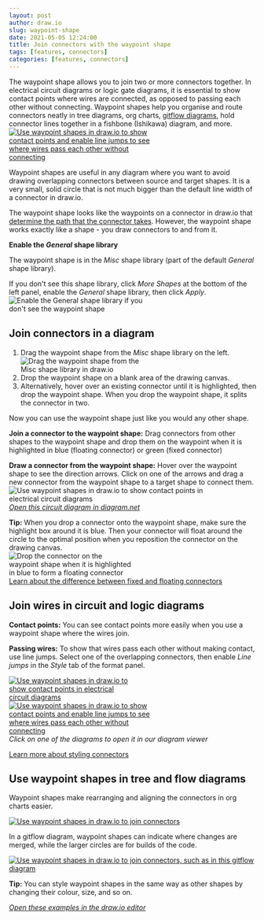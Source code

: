 ```yaml
---
layout: post
author: draw.io
slug: waypoint-shape
date: 2021-05-05 12:24:00
title: Join connectors with the waypoint shape
tags: [features, connectors]
categories: [features, connectors]
---
```


The waypoint shape allows you to join two or more connectors together. In electrical circuit diagrams or logic gate diagrams, it is essential to show contact points where wires are connected, as opposed to passing each other without connecting. Waypoint shapes help you organise and route connectors neatly in tree diagrams, org charts, [gitflow diagrams](/blog/gitflow-diagram.html), hold connector lines together in a fishbone (Ishikawa) diagram, and more.
<br />[<img src="/assets/img/blog/waypoint-shape-logic.png" style="width=100%;max-width:300px;height:auto;" alt="Use waypoint shapes in draw.io to show contact points and enable line jumps to see where wires pass each other without connecting">](https://viewer.diagrams.net/?lightbox=1&highlight=0000ff&page=1&edit=_blank&layers=1&nav=1&title=#Uhttps%3A%2F%2Fraw.githubusercontent.com%2Fjgraph%2Fdrawio-diagrams%2Fdev%2Fexamples%2Fcircuit-logic-examples.drawio)

Waypoint shapes are useful in any diagram where you want to avoid drawing overlapping connectors between source and target shapes. It is a very small, solid circle that is not much bigger than the default line width of a connector in draw.io. 

The waypoint shape looks like the waypoints on a connector in draw.io that [determine the path that the connector takes](/blog/waypoints-connectors.html). However, the waypoint shape works exactly like a shape - you draw connectors to and from it.

**Enable the _General_ shape library** 

The waypoint shape is in the _Misc_ shape library (part of the default _General_ shape library). 

If you don't see this shape library, click _More Shapes_ at the bottom of the left panel, enable the _General_ shape library, then click _Apply_.
<br /><img src="/assets/img/blog/shape-library-general.png" style="width=100%;max-width:300px;height:auto;" alt="Enable the General shape library if you don't see the waypoint shape">

## Join connectors in a diagram

1. Drag the waypoint shape from the _Misc_ shape library on the left. 
<br /><img src="/assets/img/blog/waypoint-shape-misc-shape-library.png" style="width=100%;max-width:250px;height:auto;" alt="Drag the waypoint shape from the Misc shape library in draw.io">
2. Drop the waypoint shape on a blank area of the drawing canvas. 
3. Alternatively, hover over an existing connector until it is highlighted, then drop the waypoint shape. When you drop the waypoint shape, it splits the connector in two. 

Now you can use the waypoint shape just like you would any other shape. 

**Join a connector to the waypoint shape:** Drag connectors from other shapes to the waypoint shape and drop them on the waypoint when it is highlighted in blue (floating connector) or green (fixed connector) 

**Draw a connector from the waypoint shape:** Hover over the waypoint shape to see the direction arrows. Click on one of the arrows and drag a new connector from the waypoint shape to a target shape to connect them. 
<br /><img src="/assets/img/blog/waypoint-shape-circuit.gif" style="width=100%;max-width:400px;height:auto;" alt="Use waypoint shapes in draw.io to show contact points in electrical circuit diagrams">
<br />[_Open this circuit diagram in diagram.net_](https://app.diagrams.net/?splash=0&ui=kennedy&ibs=bpmn2&title=#Uhttps%3A%2F%2Fraw.githubusercontent.com%2Fjgraph%2Fdrawio-diagrams%2Fmaster%2Fblog%2Fwaypoint-shape.drawio)

**Tip:** When you drop a connector onto the waypoint shape, make sure the highlight box around it is blue. Then your connector will float around the circle to the optimal position when you reposition the connector on the drawing canvas. 
<br /><img src="/assets/img/blog/waypoint-shape-floating-connector.png" style="width=100%;max-width:250px;height:auto;" alt="Drop the connector on the waypoint shape when it is highlighted in blue to form a floating connector">
<br />[Learn about the difference between fixed and floating connectors](/doc/faq/connectors.html)


## Join wires in circuit and logic diagrams

**Contact points:** You can see contact points more easily when you use a waypoint shape where the wires join. 

**Passing wires:** To show that wires pass each other without making contact, use line jumps. Select one of the overlapping connectors, then enable _Line jumps_ in the _Style_ tab of the format panel. 

[<img src="/assets/img/blog/waypoint-shape-circuit.png" style="width=100%;max-width:250px;height:auto;" alt="Use waypoint shapes in draw.io to show contact points in electrical circuit diagrams">](https://viewer.diagrams.net/?lightbox=1&highlight=0000ff&edit=_blank&layers=1&nav=1&title=#Uhttps%3A%2F%2Fraw.githubusercontent.com%2Fjgraph%2Fdrawio-diagrams%2Fdev%2Fexamples%2Fcircuit-logic-examples.drawio) [<img src="/assets/img/blog/waypoint-shape-logic.png" style="width=100%;max-width:300px;height:auto;" alt="Use waypoint shapes in draw.io to show contact points and enable line jumps to see where wires pass each other without connecting">](https://viewer.diagrams.net/?lightbox=1&highlight=0000ff&page=1&edit=_blank&layers=1&nav=1&title=#Uhttps%3A%2F%2Fraw.githubusercontent.com%2Fjgraph%2Fdrawio-diagrams%2Fdev%2Fexamples%2Fcircuit-logic-examples.drawio)
<br />_Click on one of the diagrams to open it in our diagram viewer_

[Learn more about styling connectors](/blog/connectors.html)

## Use waypoint shapes in tree and flow diagrams

Waypoint shapes make rearranging and aligning the connectors in org charts easier.

[<img src="/assets/img/blog/waypoint-shape-tree.png" style="width=100%;max-width:600px;height:auto;" alt="Use waypoint shapes in draw.io to join connectors">](https://viewer.diagrams.net/?lightbox=1&highlight=0000ff&edit=_blank&page=3&layers=1&nav=1&title=#Uhttps%3A%2F%2Fraw.githubusercontent.com%2Fjgraph%2Fdrawio-diagrams%2Fdev%2Fblog%2Fwaypoint-shape.drawio)

In a gitflow diagram, waypoint shapes can indicate where changes are merged, while the larger circles are for builds of the code. 

[<img src="/assets/img/blog/waypoint-shape-gitflow.png" style="width=100%;max-width:600px;height:auto;" alt="Use waypoint shapes in draw.io to join connectors, such as in this gitflow diagram">](https://viewer.diagrams.net/?lightbox=1&highlight=0000ff&edit=_blank&page=2&layers=1&nav=1&title=#Uhttps%3A%2F%2Fraw.githubusercontent.com%2Fjgraph%2Fdrawio-diagrams%2Fdev%2Fblog%2Fwaypoint-shape.drawio)

**Tip:** You can style waypoint shapes in the same way as other shapes by changing their colour, size, and so on.

[_Open these examples in the draw.io editor_](https://app.diagrams.net/?splash=0&ui=kennedy&page=2&title=#Uhttps%3A%2F%2Fraw.githubusercontent.com%2Fjgraph%2Fdrawio-diagrams%2Fmaster%2Fblog%2Fwaypoint-shape.drawio)